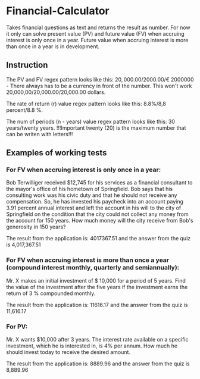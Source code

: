 # Financial-Calculator
Takes financial questions as text and returns the result as number.
For now it only can solve present value (PV) and future value (FV) when accruing interest is only once in a year. 
Future value when accruing interest is more than once in a year is in development.

## Instruction

The PV and FV regex pattern looks like this: $20,000.00/$2000.00/€ 2000000 - There always has to be a currency in front of the number.
This won't work 20,000,00/20,000.00/20,000.00 dollars. 

The rate of return (r) value regex pattern looks like this: 8.8%/8,8 percent/8.8 %.

The num of periods (n - years) value regex pattern looks like this: 30 years/twenty years. 
!!!Important twenty (20) is the maximum number that can be writen with letters!!!

## Examples of working tests

### For FV when accruing interest is only once in a year:
Bob Terwilliger received $12,745 for his services as a financial consultant to the mayor's office of his hometown of Springfield. Bob says that his consulting work was his civic duty and that he should not receive any compensation. So, he has invested his paycheck into an account paying 3.91 percent annual interest and left the account in his will to the city of Springfield on the condition that the city could not collect any money from the account for 150 years. How much money will the city receive from Bob's generosity in 150 years?

The result from the application is: 4017367.51 and the answer from the quiz is 4,017,367.51

### For FV when accruing interest is more than once a year (compound interest monthly, quarterly and semiannually):
Mr. X makes an initial investment of $ 10,000 for a period of 5 years. Find the value of the investment after the five years if the investment earns the return of 3 % compounded monthly.

The result from the application is: 11616.17 and the answer from the quiz is 11,616.17

### For PV:
Mr. X wants $10,000 after 3 years. The interest rate available on a specific investment, which he is interested in, is 4% per annum. How much he should invest today to receive the desired amount.

The result from the application is: 8889.96 and the answer from the quiz is 8,889.96





